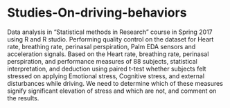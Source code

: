 # Studies-On-driving-behaviors
Data analysis in “Statistical methods in Research” course in Spring 2017 using R and R studio.  Performing quality control on the dataset for Heart rate, breathing rate, perinasal perspiration, Palm EDA sensors and acceleration signals.  Based on the Heart rate, breathing rate, perinasal perspiration, and performance measures of 88 subjects, statistical interpretation, and deduction using paired t-test whether subjects felt stressed on applying Emotional stress, Cognitive stress, and external disturbances while driving. We need to determine which of these measures signify significant elevation of stress and which are not, and comment on the results.
